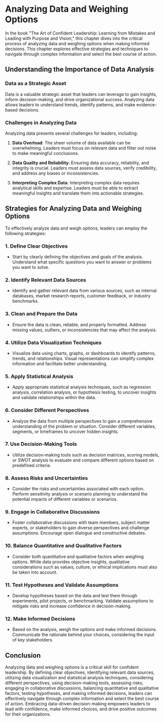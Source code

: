 Analyzing Data and Weighing Options
==============================================

In the book "The Art of Confident Leadership: Learning from Mistakes and Leading with Purpose and Vision," this chapter dives into the critical process of analyzing data and weighing options when making informed decisions. This chapter explores effective strategies and techniques to navigate through complex information and select the best course of action.

**Understanding the Importance of Data Analysis**
-------------------------------------------------

### **Data as a Strategic Asset**

Data is a valuable strategic asset that leaders can leverage to gain insights, inform decision-making, and drive organizational success. Analyzing data allows leaders to understand trends, identify patterns, and make evidence-based decisions.

### **Challenges in Analyzing Data**

Analyzing data presents several challenges for leaders, including:

1. **Data Overload**: The sheer volume of data available can be overwhelming. Leaders must focus on relevant data and filter out noise to make meaningful conclusions.

2. **Data Quality and Reliability**: Ensuring data accuracy, reliability, and integrity is crucial. Leaders must assess data sources, verify credibility, and address any biases or inconsistencies.

3. **Interpreting Complex Data**: Interpreting complex data requires analytical skills and expertise. Leaders must be able to extract meaningful insights and translate them into actionable strategies.

**Strategies for Analyzing Data and Weighing Options**
------------------------------------------------------

To effectively analyze data and weigh options, leaders can employ the following strategies:

### **1. Define Clear Objectives**

* Start by clearly defining the objectives and goals of the analysis. Understand what specific questions you want to answer or problems you want to solve.

### **2. Identify Relevant Data Sources**

* Identify and gather relevant data from various sources, such as internal databases, market research reports, customer feedback, or industry benchmarks.

### **3. Clean and Prepare the Data**

* Ensure the data is clean, reliable, and properly formatted. Address missing values, outliers, or inconsistencies that may affect the analysis.

### **4. Utilize Data Visualization Techniques**

* Visualize data using charts, graphs, or dashboards to identify patterns, trends, and relationships. Visual representations can simplify complex information and facilitate better understanding.

### **5. Apply Statistical Analysis**

* Apply appropriate statistical analysis techniques, such as regression analysis, correlation analysis, or hypothesis testing, to uncover insights and validate relationships within the data.

### **6. Consider Different Perspectives**

* Analyze the data from multiple perspectives to gain a comprehensive understanding of the problem or situation. Consider different variables, segments, or timeframes to uncover hidden insights.

### **7. Use Decision-Making Tools**

* Utilize decision-making tools such as decision matrices, scoring models, or SWOT analysis to evaluate and compare different options based on predefined criteria.

### **8. Assess Risks and Uncertainties**

* Consider the risks and uncertainties associated with each option. Perform sensitivity analysis or scenario planning to understand the potential impacts of different variables or scenarios.

### **9. Engage in Collaborative Discussions**

* Foster collaborative discussions with team members, subject matter experts, or stakeholders to gain diverse perspectives and challenge assumptions. Encourage open dialogue and constructive debates.

### **10. Balance Quantitative and Qualitative Factors**

* Consider both quantitative and qualitative factors when weighing options. While data provides objective insights, qualitative considerations such as values, culture, or ethical implications must also be taken into account.

### **11. Test Hypotheses and Validate Assumptions**

* Develop hypotheses based on the data and test them through experiments, pilot projects, or benchmarking. Validate assumptions to mitigate risks and increase confidence in decision-making.

### **12. Make Informed Decisions**

* Based on the analysis, weigh the options and make informed decisions. Communicate the rationale behind your choices, considering the input of key stakeholders.

**Conclusion**
--------------

Analyzing data and weighing options is a critical skill for confident leadership. By defining clear objectives, identifying relevant data sources, utilizing data visualization and statistical analysis techniques, considering different perspectives, using decision-making tools, assessing risks, engaging in collaborative discussions, balancing quantitative and qualitative factors, testing hypotheses, and making informed decisions, leaders can effectively navigate through complex information and select the best course of action. Embracing data-driven decision-making empowers leaders to lead with confidence, make informed choices, and drive positive outcomes for their organizations.

